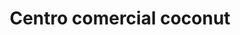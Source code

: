 ---
title: "Centro comercial coconut"
url: /lecheria/centro-comercial-coconut/
shop: centro comercial
---